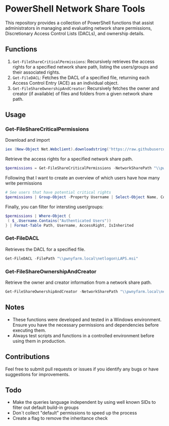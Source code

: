 # PowerShell Network Share Tools

This repository provides a collection of PowerShell functions that assist administrators in managing and evaluating network share permissions, Discretionary Access Control Lists (DACLs), and ownership details.

## Functions

1. `Get-FileShareCriticalPermissions`: Recursively retrieves the access rights for a specified network share path, listing the users/groups and their associated rights.
2. `Get-FileDACL`: Fetches the DACL of a specified file, returning each Access Control Entry (ACE) as an individual object.
3. `Get-FileShareOwnershipAndCreator`: Recursively fetches the owner and creator (if available) of files and folders from a given network share path.

## Usage

### Get-FileShareCriticalPermissions

Download and import
```powershell
iex (New-Object Net.Webclient).downloadstring('https://raw.githubusercontent.com/michiiii/Get-FileShareAccessRights/main/Get-FileShareAccessRights.ps1')
```

Retrieve the access rights for a specified network share path.

```powershell
$permissions = Get-FileShareCriticalPermissions -NetworkSharePath "\\pwnyfarm.local\netlogon"
```

Following that I want to create an overview of which users have how many write permissions

```powershell
# See users that have potential critical rights
$permissions | Group-Object -Property Username | Select-Object Name, Count
```

Finally, you can filter for intersting user/groups:
```powershell
$permissions | Where-Object {
 ( $_.Username.Contains("Authenticated Users"))
} | Format-Table Path, Username, AccessRight, IsInherited
```

### Get-FileDACL

Retrieves the DACL for a specified file.

```powershell
Get-FileDACL -FilePath "\\pwnyfarm.local\netlogon\LAPS.msi"
```

### Get-FileShareOwnershipAndCreator
Retrieve the owner and creator information from a network share path.

```powershell
Get-FileShareOwnershipAndCreator -NetworkSharePath "\\pwnyfarm.local\netlogon"
```

## Notes
- These functions were developed and tested in a Windows environment. Ensure you have the necessary permissions and dependencies before executing them.
- Always test scripts and functions in a controlled environment before using them in production.

## Contributions

Feel free to submit pull requests or issues if you identify any bugs or have suggestions for improvements.


## Todo
- Make the queries language independent by using well known SIDs to filter out default build-in groups
- Don´t collect "default" permissions to speed up the process
- Create a flag to remove the inheritance check
